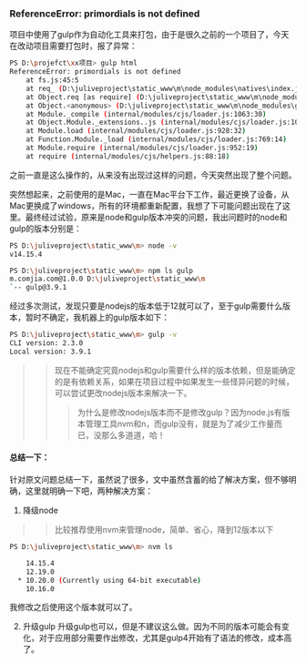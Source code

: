 ### ReferenceError: primordials is not defined

项目中使用了gulp作为自动化工具来打包，由于是很久之前的一个项目了，今天在改动项目需要打包时，报了异常：
``` bash
PS D:\projefct\xx项目> gulp html
ReferenceError: primordials is not defined
    at fs.js:45:5
    at req_ (D:\juliveproject\static_www\m\node_modules\natives\index.js:143:24)
    at Object.req [as require] (D:\juliveproject\static_www\m\node_modules\natives\index.js:55:10)
    at Object.<anonymous> (D:\juliveproject\static_www\m\node_modules\graceful-fs\fs.js:1:37)
    at Module._compile (internal/modules/cjs/loader.js:1063:30)
    at Object.Module._extensions..js (internal/modules/cjs/loader.js:1092:10)
    at Module.load (internal/modules/cjs/loader.js:928:32)
    at Function.Module._load (internal/modules/cjs/loader.js:769:14)
    at Module.require (internal/modules/cjs/loader.js:952:19)
    at require (internal/modules/cjs/helpers.js:88:18)
```

之前一直是这么操作的，从来没有出现过这样的问题，今天突然出现了整个问题。

突然想起来，之前使用的是Mac，一直在Mac平台下工作，最近更换了设备，从Mac更换成了windows，所有的环境都重新配置，我想了下可能问题出现在了这里。最终经过试验，原来是node和gulp版本冲突的问题，我出问题时的node和gulp的版本分别是：

```bash
PS D:\juliveproject\static_www\m> node -v
v14.15.4

PS D:\juliveproject\static_www\m> npm ls gulp
m.comjia.com@1.0.0 D:\juliveproject\static_www\m
`-- gulp@3.9.1
```

经过多次测试，发现只要是nodejs的版本低于12就可以了，至于gulp需要什么版本，暂时不确定，我机器上的gulp版本如下：

```bash
PS D:\juliveproject\static_www\m> gulp -v
CLI version: 2.3.0
Local version: 3.9.1
```

>> 现在不能确定究竟nodejs和gulp需要什么样的版本依赖，但是能确定的是有依赖关系，如果在项目过程中如果发生一些怪异问题的时候，可以尝试更改nodejs版本来解决一下。
>>> 为什么是修改nodejs版本而不是修改gulp？因为node.js有版本管理工具nvm和n，而gulp没有，就是为了减少工作量而已，没那么多道道，哈！

#### 总结一下：

针对原文问题总结一下，虽然说了很多，文中虽然含蓄的给了解决方案，但不够明确，这里就明确一下吧，两种解决方案：

1. 降级node

>> 比较推荐使用nvm来管理node，简单、省心，降到12版本以下

```bash
PS D:\juliveproject\static_www\m> nvm ls

    14.15.4
    12.19.0
  * 10.20.0 (Currently using 64-bit executable)
    10.16.0
```
我修改之后使用这个版本就可以了。

2. 升级gulp
升级gulp也可以，但是不建议这么做。因为不同的版本可能会有变化，对于应用部分需要作出修改，尤其是gulp4开始有了语法的修改，成本高了。

